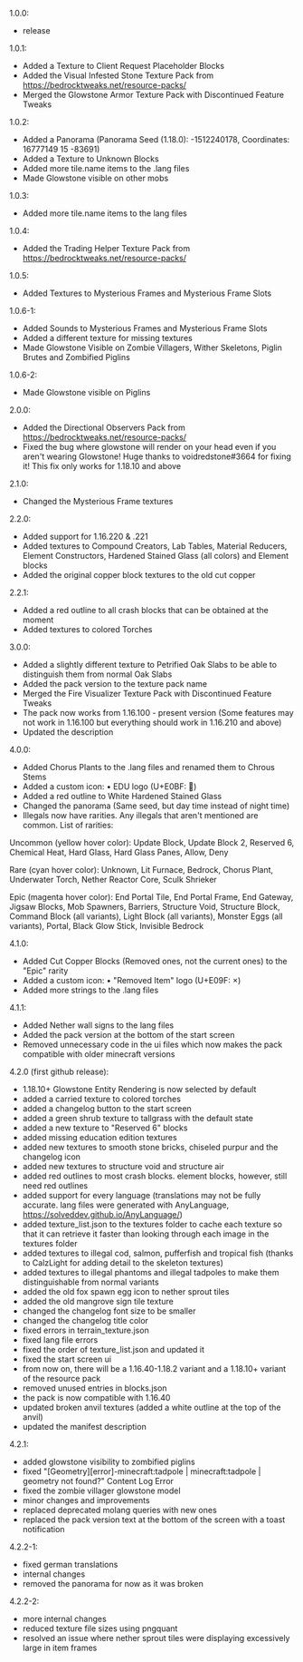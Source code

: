 ﻿1.0.0:
- release

1.0.1:
- Added a Texture to Client Request Placeholder Blocks
- Added the Visual Infested Stone Texture Pack from https://bedrocktweaks.net/resource-packs/
- Merged the Glowstone Armor Texture Pack with Discontinued Feature Tweaks

1.0.2:
- Added a Panorama (Panorama Seed (1.18.0): -1512240178, Coordinates: 16777149 15 -83691)
- Added a Texture to Unknown Blocks
- Added more tile.name items to the .lang files
- Made Glowstone visible on other mobs

1.0.3:
- Added more tile.name items to the lang files

1.0.4:
- Added the Trading Helper Texture Pack from https://bedrocktweaks.net/resource-packs/

1.0.5:
- Added Textures to Mysterious Frames and Mysterious Frame Slots

1.0.6-1:
- Added Sounds to Mysterious Frames and Mysterious Frame Slots
- Added a different texture for missing textures
- Made Glowstone Visible on Zombie Villagers, Wither Skeletons, Piglin Brutes and Zombified Piglins

1.0.6-2:
- Made Glowstone visible on Piglins

2.0.0:
- Added the Directional Observers Pack from https://bedrocktweaks.net/resource-packs/
- Fixed the bug where glowstone will render on your head even if you aren't wearing Glowstone! Huge thanks to voidredstone#3664 for fixing it! This fix only works for 1.18.10 and above

2.1.0:
- Changed the Mysterious Frame textures

2.2.0:
- Added support for 1.16.220 & .221
- Added textures to Compound Creators, Lab Tables, Material Reducers, Element Constructors, Hardened Stained Glass (all colors) and Element blocks
- Added the original copper block textures to the old cut copper

2.2.1:
- Added a red outline to all crash blocks that can be obtained at the moment
- Added textures to colored Torches

3.0.0:
- Added a slightly different texture to Petrified Oak Slabs to be able to distinguish them from normal Oak Slabs
- Added the pack version to the texture pack name
- Merged the Fire Visualizer Texture Pack with Discontinued Feature Tweaks
- The pack now works from 1.16.100 - present version (Some features may not work in 1.16.100 but everything should work in 1.16.210 and above)
- Updated the description

4.0.0:
- Added Chorus Plants to the .lang files and renamed them to Chrous Stems
- Added a custom icon:
  • EDU logo (U+E0BF: )
- Added a red outline to White Hardened Stained Glass
- Changed the panorama (Same seed, but day time instead of night time)
- Illegals now have rarities. Any illegals that aren't mentioned are common. List of rarities:

Uncommon (yellow hover color): Update Block, Update Block 2, Reserved 6, Chemical Heat, Hard Glass, Hard Glass Panes, Allow, Deny

Rare (cyan hover color): Unknown, Lit Furnace, Bedrock, Chorus Plant, Underwater Torch, Nether Reactor Core, Sculk Shrieker

Epic (magenta hover color): End Portal Tile, End Portal Frame, End Gateway, Jigsaw Blocks, Mob Spawners, Barriers, Structure Void, Structure Block, Command Block (all variants), Light Block (all variants), Monster Eggs (all variants), Portal, Black Glow Stick, Invisible Bedrock

4.1.0:
- Added Cut Copper Blocks (Removed ones, not the current ones) to the "Epic" rarity
- Added a custom icon:
  • "Removed Item" logo (U+E09F: )
- Added more strings to the .lang files

4.1.1:
- Added Nether wall signs to the lang files
- Added the pack version at the bottom of the start screen
- Removed unnecessary code in the ui files which now makes the pack compatible with older minecraft versions

4.2.0 (first github release):
- 1.18.10+ Glowstone Entity Rendering is now selected by default
- added a carried texture to colored torches
- added a changelog button to the start screen
- added a green shrub texture to tallgrass with the default state
- added a new texture to "Reserved 6" blocks
- added missing education edition textures
- added new textures to smooth stone bricks, chiseled purpur and the changelog icon
- added new textures to structure void and structure air
- added red outlines to most crash blocks. element blocks, however, still need red outlines
- added support for every language (translations may not be fully accurate. lang files were generated with AnyLanguage, https://solveddev.github.io/AnyLanguage/)
- added texture_list.json to the textures folder to cache each texture so that it can retrieve it faster than looking through each image in the textures folder
- added textures to illegal cod, salmon, pufferfish and tropical fish (thanks to CalzLight for adding detail to the skeleton textures)
- added textures to illegal phantoms and illegal tadpoles to make them distinguishable from normal variants
- added the old fox spawn egg icon to nether sprout tiles
- added the old mangrove sign tile texture
- changed the changelog font size to be smaller
- changed the changelog title color
- fixed errors in terrain_texture.json
- fixed lang file errors
- fixed the order of texture_list.json and updated it
- fixed the start screen ui
- from now on, there will be a 1.16.40-1.18.2 variant and a 1.18.10+ variant of the resource pack
- removed unused entries in blocks.json
- the pack is now compatible with 1.16.40
- updated broken anvil textures (added a white outline at the top of the anvil)
- updated the manifest description

4.2.1:
- added glowstone visibility to zombified piglins
- fixed "[Geometry][error]-minecraft:tadpole | minecraft:tadpole | geometry not found?" Content Log Error
- fixed the zombie villager glowstone model
- minor changes and improvements
- replaced deprecated molang queries with new ones
- replaced the pack version text at the bottom of the screen with a toast notification

4.2.2-1:
- fixed german translations
- internal changes
- removed the panorama for now as it was broken

4.2.2-2:
- more internal changes
- reduced texture file sizes using pngquant
- resolved an issue where nether sprout tiles were displaying excessively large in item frames